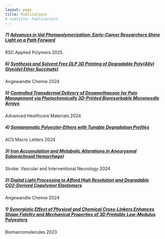 ```yaml
---
layout: page
title: Publications
# subtitle: Publications
---
```


##### 7) [Advances in Vat Photopolymerization: Early-Career Researchers Shine Light on a Path Forward](https://pubs.rsc.org/en/content/articlehtml/2025/lp/d5lp00010f)  
RSC Applied Polymers 2025


##### 6) [Synthesis and Solvent Free DLP 3D Printing of Degradable Poly(Allyl Glycidyl Ether Succinate)](https://onlinelibrary.wiley.com/doi/full/10.1002/ange.202414016)  
Angewandte Chemie 2024


##### 5) [Controlled Transdermal Delivery of Dexamethasone for Pain Management via Photochemically 3D-Printed Bioresorbable Microneedle Arrays](https://advanced.onlinelibrary.wiley.com/doi/full/10.1002/adhm.202402113)  
Advanced Healthcare Materials 2024


##### 4) [Semiaromatic Polyester-Ethers with Tunable Degradation Profiles](https://pubs.acs.org/doi/full/10.1021/acsmacrolett.4c00617)  
ACS Macro Letters 2024


##### 3) [Iron Accumulation and Metabolic Alterations in Aneurysmal Subarachnoid Hemorrhage](https://www.ahajournals.org/doi/full/10.1161/SVIN.123.000848))  
Stroke: Vascular and Interventional Neurology 2024


##### 2) [Digital Light Processing to Afford High Resolution and Degradable CO2-Derived Copolymer Elastomers](https://onlinelibrary.wiley.com/doi/full/10.1002/anie.202407794)  
Angewandte Chemie 2024


##### 1) [Synergistic Effect of Physical and Chemical Cross-Linkers Enhances Shape Fidelity and Mechanical Properties of 3D Printable Low-Modulus Polyesters](https://pubs.acs.org/doi/full/10.1021/acs.biomac.3c00684)   
Biomacromolecules 2023


